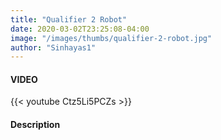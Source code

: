 ```yaml
---
title: "Qualifier 2 Robot"
date: 2020-03-02T23:25:08-04:00
image: "/images/thumbs/qualifier-2-robot.jpg"
author: "Sinhayas1"
---
```


#### VIDEO

{{< youtube Ctz5Li5PCZs >}}
&nbsp;

#### Description